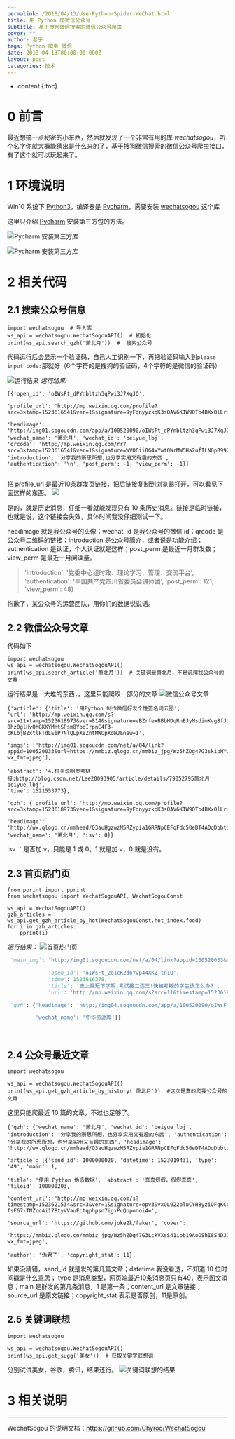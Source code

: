 ```yaml
---
permalink: /2018/04/13/Use-Python-Spider-WeChat.html
title: 用 Python 爬微信公众号
subtitle: 基于搜狗微信搜索的微信公众号爬虫
cover: ""
author: 君子
tags: Python 爬虫 微信
date: 2018-04-13T00:00:00.000Z
layout: post
categories: 技术
---
```


* content
{:toc}

# 0  前言

最近想搞一点秘密的小东西，然后就发现了一个非常有用的库 *wechatsogou*，听个名字你就大概能猜出是什么来的了，基于搜狗微信搜索的微信公众号爬虫接口，有了这个就可以玩起来了。

# 1  环境说明

Win10 系统下 [Python3](http://mp.weixin.qq.com/s/cubyNsqX4Hg1Zo7CChY8Aw)，编译器是 [Pycharm](http://mp.weixin.qq.com/s/ygVuD0UOFGxtwWfbQHXDAg)，需要安装 [wechatsogou](https://github.com/Chyroc/WechatSogou) 这个库

这里只介绍 [Pycharm](http://mp.weixin.qq.com/s/a06B-wLMyRWT1uY7uTP7lA) 安装第三方包的方法。

![Pycharm 安装第三方库](https://img.lbjheiheihei.xyz/FoPLaPyuCbVarvP9jpNsG5VhZJwu "Pycharm 安装第三方库")

![Pycharm 安装第三方库](https://img.lbjheiheihei.xyz/FqXVEBEtAStmMAD29k5x4NHvFV9M "Pycharm 安装第三方库")

# 2  相关代码

## 2.1  搜索公众号信息

<pre><code class="language-css">import wechatsogou  # 导入库
ws_api = wechatsogou.WechatSogouAPI()  # 初始化
print(ws_api.search_gzh('萧北月'))  #  搜索公众号
</code></pre>

代码运行后会显示一个验证码，自己人工识别一下，再把验证码输入到`please input code:`那就好（6个字符的是搜狗的验证码，4个字符的是微信的验证码）

![运行结果](https://img.lbjheiheihei.xyz/FtWljz3DyoES0RUO6-L_HVZq7WzK "运行结果") *运行结果:*

<pre><code class="language-css">[{'open_id': 'oIWsFt_dPYnbltzh3qPwi3J7XqJQ',

'profile_url': 'http://mp.weixin.qq.com/profile?src=3&timestamp=1523616541&ver=1&signature=9yFqnyyzkqK3sQAV6KIW9OTb4BXx0lLrKzpdUHK6A5XaTmAtB8TeoKTM7vdE89u5adoYWw2OcQleRlMtOF7rw==', 

'headimage': 'http://img01.sogoucdn.com/app/a/100520090/oIWsFt_dPYnbltzh3qPwi3J7XqJQ', 
'wechat_name': '萧北月', 'wechat_id': 'beiyue_lbj', 
'qrcode': 'http://mp.weixin.qq.com/rr?src=3×tamp=1523616541&ver=1&signature=WVOGii0G4xYwtQWrMW5Ha2ufILN0pB992K5zAIhSiWXOh8Nd0HOoliGVjm5eIla0sPZ5YW7QvzMAwrVsB2UjPnNGFk4UwDB6kDGNbP4k=', 
'introduction': '分享我的所思所想,也分享实用又有趣的东西', 
'authentication': '\n', 'post_perm': -1, 'view_perm': -1}]

</code></pre>

把 profile_url 是最近10条群发页链接，把后链接复制到浏览器打开，可以看见下面这样的东西。 ![](https://upload-images.jianshu.io/upload_images/2989110-f7bdde45620a0091.png?imageMogr2/auto-orient/strip%7CimageView2/2/w/1240)

是的，就是历史消息，仔细一看就能发现只有 10 条历史消息。链接是临时链接，也就是说，这个链接会失效，具体时间我没仔细测试一下。

headimage 就是我公众号的头像；wechat_id 是我公众号的微信 id；qrcode 是公众号二维码的链接；introduction 是公众号简介，或者说是功能介绍；authentication 是认证，个人认证就是这样；post_perm 是最近一月群发数；view_perm 是最近一月阅读量。

> 'introduction': '党委中心组时政、理论学习、管理、交流平台', 'authentication': '中国共产党四川省委员会讲师团', 'post_perm': 121, 'view_perm': 48}

抱歉了，某公众号的运营团队，用你们的数据说说话。

## 2.2  微信公众号文章

代码如下

<pre><code class="language-python">import wechatsogou
ws_api = wechatsogou.WechatSogouAPI()
print(ws_api.search_article('萧北月'))  # 关键词是萧北月，不是说爬我公众号的文章
</code></pre>

运行结果是一大堆的东西，，这里只能爬取一部分的文章 ![微信公众号文章](https://img.lbjheiheihei.xyz/Ftdn0D7bKVURHEqoPBgzfm9qppek "微信公众号文章")

<pre><code class="language-css">{'article': {'title': '用Python 制作微信好友个性签名词云图', 
'url': 'http://mp.weixin.qq.com/s?src=11&timestamp=1523618973&ver=814&signature=vBZrfexBBbHDqRnEJyMsdimKvg8fJoyg8ca1iZKYUdw63s6kNtkI1H-0hz0glHvQhGKKYMntSPsm8YbqIrpnC4F3-cKLbjBZxtlFTdLEiP7NlQLpX8ZntMWOpXoWJ&new=1', 
             
'imgs': ['http://img01.sogoucdn.com/net/a/04/link?appid=100520033&url=https://mmbiz.qlogo.cn/mmbiz_jpg/Wz5hZDg47G3skibMYwMeVYxTl3vSNbdBXAib3FqhUMKtq8VUF5T0Rlib4iaHww8eLc7Xib0XtJrfVxbqPYzFuwKxttQ/0?wx_fmt=jpeg'], 
             
'abstract': '4.相关说明参考链接:http://blog.csdn.net/Lee20093905/article/details/79052795萧北月beiyue_lbj', 
'time': 1521553773}, 

'gzh': {'profile_url': 'http://mp.weixin.qq.com/profile?src=3×tamp=1523618973&ver=1&signature=9yFqnyyzkqK3sQAV6KIW9OTb4BXx0lLrKzpdUHK6A5XaTmAtB8TeoKTM7vdE89uWk1krt44mHni8OuheHFg==', 
        
'headimage': 'http://wx.qlogo.cn/mmhead/Q3auHgzwzM5RZypia1GRRNpCEFqFdc50eDT4ADqDbbtibAm3embortYA/0', 
'wechat_name': '萧北月', 'isv': 0}} 
</code></pre>

 isv  ：是否加 v，只能是 1 或 0。1 就是加 v，0 就是没有。

## 2.3  首页热门页

<pre><code class="language-python">from pprint import pprint
from wechatsogou import WechatSogouAPI, WechatSogouConst

ws_api = WechatSogouAPI()
gzh_articles = ws_api.get_gzh_article_by_hot(WechatSogouConst.hot_index.food)
for i in gzh_articles:
    pprint(i)
</code></pre>

*运行结果：* ![首页热门页](https://img.lbjheiheihei.xyz/Fp3Gp1-XTb2Pv9tooAUhl55BC9FX "首页热门页")

```python
 'main_img': 'http://img01.sogoucdn.com/net/a/04/link?appid=100520033&url=http%3A%2F%2Fmmbiz.qpic.cn%2Fmmbiz_jpg%2F0oVicD6cYHuGN2NpoWgNed6AzUsP0kukbx7zy57F8EWoATvhwvNp0e060sGACINVliaQtKZWDFhTQWbIAAV4iaibfA%2F0%3Fwx_fmt%3Djpeg',

             'open_id': 'oIWsFt_2q1cK2d6Yvp44XKZ-tnIQ',
             'time': 1523616378,
             'title': '史上最短下学期,考试接二连三!快被考糊的学生该怎么办?',
             'url': 'http://mp.weixin.qq.com/s?src=11&timestamp=1523619725&ver=814&signature=pP52bN2UflHFFApeiYSOwi-ytTCETF*jdMKnykZM76QTUDylYKtAQlq1rzyVr2VdiIf7oQQSxbZ9cXc45mmrtmSAbwegWucocQBr9T0WfoSTNxpYPBZ2SZ8diiQOOJUG&new=1'},

 'gzh': {'headimage': 'http://img04.sogoucdn.com/app/a/100520090/oIWsFt_2q1cK2d6Yvp44XKZ-tnIQ',

         'wechat_name': '中华资源库'}}
```

​            

## 2.4  公众号最近文章

<pre><code class="language-css">import wechatsogou

ws_api = wechatsogou.WechatSogouAPI()
print(ws_api.get_gzh_article_by_history('萧北月'))  #这次是真的爬我公众号的文章
</code></pre>

这里只能爬最近 10 篇的文章，不过也足够了。

<pre><code class="language-css">{'gzh': {'wechat_name': '萧北月', 'wechat_id': 'beiyue_lbj', 'introduction': '分享我的所思所想，也分享实用又有趣的东西', 'authentication': '分享我的所思所想，也分享实用又有趣的东西', 'headimage': 'http://wx.qlogo.cn/mmhead/Q3auHgzwzM5RZypia1GRRNpCEFqFdc50eDT4ADqDbbtibAm3embortYA/0'},

'article': [{'send_id': 1000000020, 'datetime': 1523019431, 'type': '49', 'main': 1, 

'title': '使用 Python 伪造数据', 'abstract': '真真假假，假假真真', 'fileid': 100000203, 

'content_url': 'http://mp.weixin.qq.com/s?timestamp=1523621534&src=3&ver=1&signature=opv39vxOL922oluCYH8yziQFqKCpCpXToynePDglJpOXIBfFy8GHUzmr6g9zZhxcdImimyts8JgLsSWJ0z5TnQpeHkpt9pfSDvtM5e3ak9ZVyEnq356ORsDA8p3-fsF67-TNZcoAi178tyVVauFctqphpsn7igxPcQbponoi4=', 

'source_url': 'https://github.com/joke2k/faker', 'cover': 

'https://mmbiz.qlogo.cn/mmbiz_jpg/Wz5hZDg47G3LckVXsS41ibb19AoOShI8S4DJOocPHbKpDSN3Btt0KUFoPmacdIpibLUWlxw9Omm9XVeEJsiaWrOCA/0?wx_fmt=jpeg', 

'author': '伪君子', 'copyright_stat': 11},
</code></pre>

如果没猜错，send_id 就是发的第几篇文章；datetime 我没看透，不知道 10 位时间戳是什么意思； type 是消息类型，网页端最近10条消息页只有49，表示图文消息；main 是群发的第几条消息，1 是第一条；content_url 是文章链接；source_url 是原文链接；copyright_stat 表示是否原创，11是原创。

## 2.5  关键词联想

<pre><code class="language-python">import wechatsogou

ws_api = wechatsogou.WechatSogouAPI()
print(ws_api.get_sugg('美女'))  # 获取关键字联想词
</code></pre>

分别试试美女，谷歌，腾讯，结果还行。 ![关键词联想的结果](https://img.lbjheiheihei.xyz/FjMZkqo6nL9oboDaMOovN0aaMegC "关键词联想的结果")

# 3  相关说明

- - -

WechatSogou 的说明文档：<https://github.com/Chyroc/WechatSogou>